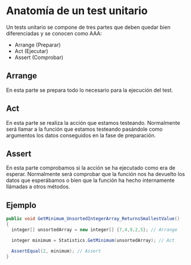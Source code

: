 Anatomía de un test unitario
============================

Un tests unitario se compone de tres partes que deben quedar bien diferenciadas y se conocen como AAA:

- Arrange (Preparar)
- Act (Ejecutar)
- Assert (Comprobar)

Arrange
-------

En esta parte se prepara todo lo necesario para la ejecución del test.

Act
---

En esta parte se realiza la acción que estamos testeando. Normalmente será llamar a la función que estamos testeando pasándole como argumentos los datos conseguidos en la fase de preparación.

Assert
------

En esta parte comprobamos si la acción se ha ejecutado como era de esperar. Normalmente será comprobar que la función nos ha devuelto los datos que esperábamos o bien que la función ha hecho internamente llámadas a otros métodos.

Ejemplo
-------

```java
public void GetMinimum_UnsortedIntegerArray_ReturnsSmallestValue()
{
  integer[] unsortedArray = new integer[] {7,4,9,2,5}; // Arrange

  integer minimum = Statistics.GetMinimum(unsortedArray); // Act

  AssertEqual(2, minimum); // Assert
}
```
